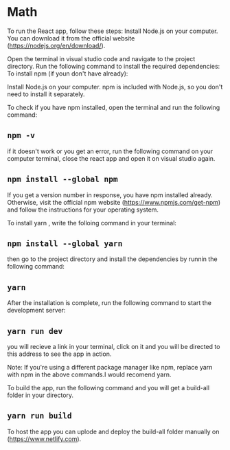 # Math
To run the React app, follow these steps:
Install Node.js on your computer. You can download it from the official website (https://nodejs.org/en/download/).

Open the terminal in visual studio code and navigate to the project directory.
Run the following command to install the required dependencies:
To install npm (if youn don't have already):

Install Node.js on your computer. npm is included with Node.js, so you don't need to install it separately.

To check if you have npm installed, open the terminal and run the following command:
  ## `npm -v`

if it doesn't work or you get an error, run the following command on your computer terminal, close the react app and open it on visual studio again.

  ## `npm install --global npm`

If you get a version number in response, you have npm installed already. Otherwise, visit the official npm website (https://www.npmjs.com/get-npm) and follow the instructions for your operating system.

To install yarn , write the folloing command in your terminal:

## `npm install --global yarn`

then go to the project directory and install the dependencies by runnin the following command:

## `yarn`

After the installation is complete, run the following command to start the development server:

## `yarn run dev`

you will recieve a link in your terminal, click on it and you will be directed to this address to see the app in action.

Note: If you're using a different package manager like npm, replace yarn with npm in the above commands.I would recomend yarn.


To build the app, run the following command and you will get a build-all folder in your directory.
## `yarn run build`

To host the app you can uplode and deploy the build-all folder manually on (https://www.netlify.com).

